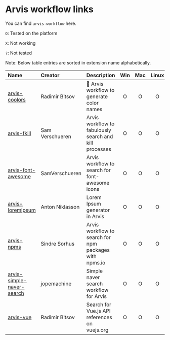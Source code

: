 # Arvis workflow links

You can find `arvis-workflow` here.

`O`: Tested on the platform

`X`: Not working

`?`: Not tested

Note: Below table entries are sorted in extension name alphabetically.

| Name                                                                                  | Creator         | Description                                            | Win | Mac | Linux |
| :------------------------------------------------------------------------------------ | :-------------- | :----------------------------------------------------- | :-: | :-: | :---: |
| [arvis-coolors](https://github.com/jopemachine/arvis-coolors)                         | Radimir Bitsov  | 🎨 Arvis workflow to generate color names              |  O  |  O  |   O   |
| [arvis-fkill](https://github.com/jopemachine/arvis-fkill)                             | Sam Verschueren | Arvis workflow to fabulously search and kill processes |  O  |  O  |   O   |
| [arvis-font-awesome](https://github.com/jopemachine/arvis-font-awesome)               | SamVerschueren  | Arvis workflow to search for font-awesome icons        |  O  |  O  |   O   |
| [arvis-loremipsum](https://github.com/jopemachine/arvis-loremipsum)                   | Anton Niklasson | Lorem Ipsum generator in Arvis                         |  O  |  O  |   O   |
| [arvis-npms](https://github.com/jopemachine/arvis-npms)                               | Sindre Sorhus   | Arvis workflow to search for npm packages with npms.io |  O  |  O  |   O   |
| [arvis-simple-naver-search](https://github.com/jopemachine/arvis-simple-naver-search) | jopemachine     | Simple naver search workflow for Arvis                 |  O  |  O  |   O   |
| [arvis-vue](https://github.com/jopemachine/arvis-vue)                                 | Radimir Bitsov  | Search for Vue.js API references on vuejs.org          |  O  |  O  |   O   |
